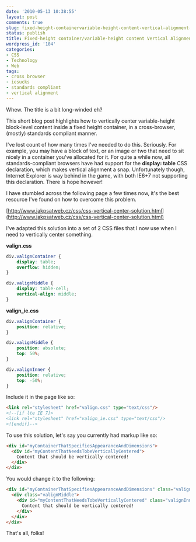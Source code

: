 ```yaml
---
date: '2010-05-13 10:38:55'
layout: post
comments: true
slug: fixed-height-containervariable-height-content-vertical-alignment-using-css
status: publish
title: Fixed-height container/variable-height content Vertical Alignment using CSS
wordpress_id: '104'
categories:
- CSS
- Technology
- Web
tags:
- cross browser
- iesucks
- standards compliant
- vertical alignment
---
```


Whew. The title is a bit long-winded eh?

This short blog post highlights how to vertically center variable-height block-level content inside a fixed height container, in a cross-browser, (mostly) standards compliant manner.

I've lost count of how many times I've needed to do this. Seriously. For example, you may have a block of text, or an image or two that need to sit nicely in a container you've allocated for it. For quite a while now, all standards-compliant browsers have had support for the **display: table** CSS declaration, which makes vertical alignment a snap. Unfortunately though, Internet Explorer is way behind in the game, with both IE6+7 not supporting this declaration. There is hope however!

I have stumbled across the following page a few times now, it's the best resource I've found on how to overcome this problem.

[http://www.jakpsatweb.cz/css/css-vertical-center-solution.html](http://www.jakpsatweb.cz/css/css-vertical-center-solution.html)

I've adapted this solution into a set of 2 CSS files that I now use when I need to vertically center something.

**valign.css**
```css
div.valignContainer {
	display: table;
	overflow: hidden;
}

div.valignMiddle {
	display: table-cell;
	vertical-align: middle;
}
```

**valign_ie.css**
```css
div.valignContainer {
	position: relative;
}

div.valignMiddle {
	position: absolute;
	top: 50%;
}

div.valignInner {
	position: relative;
	top: -50%;
}
```

Include it in the page like so:
```html
<link rel="stylesheet" href="valign.css" type="text/css"/>
<!--[if lte IE 7]>
<link rel="stylesheet" href="valign_ie.css" type="text/css"/>
<![endif]-->
```

To use this solution, let's say you currently had markup like so:
```html
<div id="myContainerThatSpecifiesAppearanceAndDimensions">
  <div id="myContentThatNeedsTobeVerticallyCentered">
    Content that should be vertically centered!
  </div>
</div>
```

You would change it to the following:
```html
<div id="myContainerThatSpecifiesAppearanceAndDimensions" class="valignContainer">
  <div class="valignMiddle">
    <div id="myContentThatNeedsTobeVerticallyCentered" class="valignInner">
      Content that should be vertically centered!
    </div>
  </div>
</div>
```

That's all, folks!

